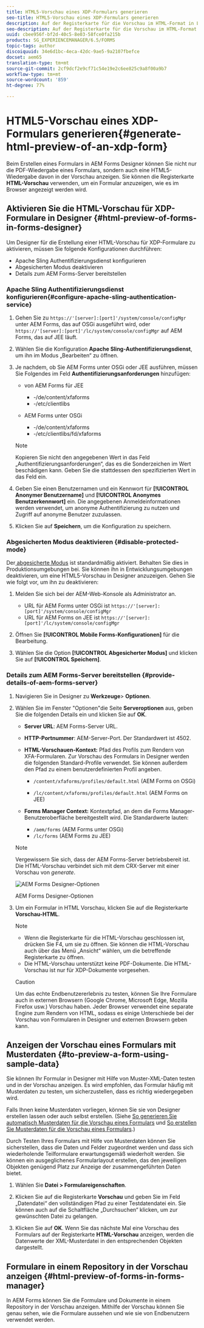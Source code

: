 ```yaml
---
title: HTML5-Vorschau eines XDP-Formulars generieren
seo-title: HTML5-Vorschau eines XDP-Formulars generieren
description: Auf der Registerkarte für die Vorschau im HTML-Format in LiveCycle Designer können Sie das Formular so darstellen, wie es in einem Browser angezeigt würde.
seo-description: Auf der Registerkarte für die Vorschau im HTML-Format in LiveCycle Designer können Sie das Formular so darstellen, wie es in einem Browser angezeigt würde.
uuid: cbee956f-bf2d-40c5-8e03-58fce0fa215b
products: SG_EXPERIENCEMANAGER/6.5/FORMS
topic-tags: author
discoiquuid: 34e6d1bc-4eca-42dc-9ae5-9a2107fbefce
docset: aem65
translation-type: tm+mt
source-git-commit: 2cf9dcf2e9cf71c54e19e2c6ee825c9a8f00a9b7
workflow-type: tm+mt
source-wordcount: '859'
ht-degree: 77%

---
```



# HTML5-Vorschau eines XDP-Formulars generieren{#generate-html-preview-of-an-xdp-form}

Beim Erstellen eines Formulars in AEM Forms Designer können Sie nicht nur die PDF-Wiedergabe eines Formulars, sondern auch eine HTML5-Wiedergabe davon in der Vorschau anzeigen. Sie können die Registerkarte **HTML-Vorschau** verwenden, um ein Formular anzuzeigen, wie es im Browser angezeigt werden wird.

## Aktivieren Sie die HTML-Vorschau für XDP-Formulare in Designer {#html-preview-of-forms-in-forms-designer}

Um Designer für die Erstellung einer HTML-Vorschau für XDP-Formulare zu aktivieren, müssen Sie folgende Konfigurationen durchführen:

* Apache Sling Authentifizierungsdienst konfigurieren 
* Abgesicherten Modus deaktivieren
* Details zum AEM Forms-Server bereitstellen

### Apache Sling Authentifizierungsdienst konfigurieren{#configure-apache-sling-authentication-service} 

1. Gehen Sie zu `https://'[server]:[port]'/system/console/configMgr` unter AEM Forms, das auf OSGi ausgeführt wird, oder
   `https://'[server]:[port]'/lc/system/console/configMgr` auf AEM Forms, das auf JEE läuft.
1. Wählen Sie die Konfiguration **Apache Sling-Authentifizierungsdienst**, um ihn im Modus „Bearbeiten“ zu öffnen.

1. Je nachdem, ob Sie AEM Forms unter OSGi oder JEE ausführen, müssen Sie Folgendes im Feld **Authentifizierungsanforderungen** hinzufügen:   

   *  von AEM Forms für JEE

      * -/de/content/xfaforms
      * -/etc/clientlibs
   * AEM Forms unter OSGi

      * -/de/content/xfaforms
      * -/etc/clientlibs/fd/xfaforms

   >[!NOTE]
   >
   >Kopieren Sie nicht den angegebenen Wert in das Feld „Authentifizierungsanforderungen“, das es die Sonderzeichen im Wert beschädigen kann. Geben Sie die stattdessen den spezifizierten Wert in das Feld ein.

1. Geben Sie einen Benutzernamen und ein Kennwort für **[!UICONTROL Anonymer Benutzername]** und **[!UICONTROL Anonymes Benutzerkennwort]** ein. Die angegebenen Anmeldeinformationen werden verwendet, um anonyme Authentifizierung zu nutzen und Zugriff auf anonyme Benutzer zuzulassen.
1. Klicken Sie auf **Speichern**, um die Konfiguration zu speichern.

### Abgesicherten Modus deaktivieren  {#disable-protected-mode}

Der[ abgesicherte Modus](../../forms/using/get-xdp-pdf-documents-aem.md) ist standardmäßig aktiviert. Behalten Sie dies in Produktionsumgebungen bei. Sie können ihn in Entwicklungsumgebungen deaktivieren, um eine HTML5-Vorschau in Designer anzuzeigen. Gehen Sie wie folgt vor, um ihn zu deaktivieren:

1. Melden Sie sich bei der AEM-Web-Konsole als Administrator an.

   * URL für AEM Forms unter OSGi ist `https://'[server]:[port]'/system/console/configMgr`
   * URL für AEM Forms on JEE ist `https://'[server]:[port]'/lc/system/console/configMgr`

1. Öffnen Sie **[!UICONTROL Mobile Forms-Konfigurationen]** für die Bearbeitung.
1. Wählen Sie die Option **[!UICONTROL Abgesicherter Modus]** und klicken Sie auf **[!UICONTROL Speichern]**.

### Details zum AEM Forms-Server bereitstellen  {#provide-details-of-aem-forms-server}

1. Navigieren Sie in Designer zu **Werkzeuge**> **Optionen**.
1. Wählen Sie im Fenster &quot;Optionen&quot;die Seite **Serveroptionen** aus, geben Sie die folgenden Details ein und klicken Sie auf **OK**.

   * **Server URL**: AEM Forms-Server URL.

   * **HTTP-Portnummer**: AEM-Server-Port. Der Standardwert ist 4502. 
   * **HTML-Vorschauen-Kontext:** Pfad des Profils zum Rendern von XFA-Formularen. Zur Vorschau des Formulars in Designer werden die folgenden Standard-Profile verwendet. Sie können außerdem den Pfad zu einem benutzerdefinierten Profil angeben.

      * `/content/xfaforms/profiles/default.html` (AEM Forms on OSGi)

      * `/lc/content/xfaforms/profiles/default.html` (AEM Forms on JEE)
   * **Forms Manager Context:** Kontextpfad, an dem die Forms Manager-Benutzeroberfläche bereitgestellt wird. Die Standardwerte lauten:

      * `/aem/forms` (AEM Forms unter OSGi)
      * `/lc/forms` (AEM Forms zu JEE)

   >[!NOTE]
   >
   >Vergewissern Sie sich, dass der AEM Forms-Server betriebsbereit ist. Die HTML-Vorschau verbindet sich mit dem CRX-Server mit einer Vorschau von *generate*.

   ![AEM Forms Designer-Optionen ](assets/server_options.png)

   AEM Forms Designer-Optionen

1. Um ein Formular in HTML Vorschau, klicken Sie auf die Registerkarte **Vorschau-HTML**.

   >[!NOTE]
   >
   >
   >
   >
   >    * Wenn die Registerkarte für die HTML-Vorschau geschlossen ist, drücken Sie F4, um sie zu öffnen. Sie können die HTML-Vorschau auch über das Menü „Ansicht“ wählen, um die betreffende Registerkarte zu öffnen.
   >    * Die HTML-Vorschau unterstützt keine PDF-Dokumente. Die HTML-Vorschau ist nur für XDP-Dokumente vorgesehen.


   >[!CAUTION]
   >
   >Um das echte Endbenutzererlebnis zu testen, können Sie Ihre Formulare auch in externen Browsern (Google Chrome, Microsoft Edge, Mozilla Firefox usw.) Vorschau haben. Jeder Browser verwendet eine separate Engine zum Rendern von HTML, sodass es einige Unterschiede bei der Vorschau von Formularen in Designer und externen Browsern geben kann.

## Anzeigen der Vorschau eines Formulars mit Musterdaten {#to-preview-a-form-using-sample-data}

Sie können Ihr Formular in Designer mit Hilfe von Muster-XML-Daten testen und in der Vorschau anzeigen. Es wird empfohlen, das Formular häufig mit Musterdaten zu testen, um sicherzustellen, dass es richtig wiedergegeben wird.

Falls Ihnen keine Musterdaten vorliegen, können Sie sie von Designer erstellen lassen oder auch selbst erstellen. (Siehe [So generieren Sie automatisch Musterdaten für die Vorschau eines Formulars](https://help.adobe.com/en_US/AEMForms/6.1/DesignerHelp/WS107c29ade9134a2c136ae6f212a1f379c94-8000.2.html#WS92d06802c76abadb-728f46ac129b395660c-7efe.2) und [So erstellen Sie Musterdaten für die Vorschau eines Formulars](https://help.adobe.com/en_US/AEMForms/6.1/DesignerHelp/WS107c29ade9134a2c136ae6f212a1f379c94-8000.2.html#WS92d06802c76abadb-728f46ac129b395660c-7eff.2).)

Durch Testen Ihres Formulars mit Hilfe von Musterdaten können Sie sicherstellen, dass die Daten und Felder zugeordnet werden und dass sich wiederholende Teilformulare erwartungsgemäß wiederholt werden. Sie können ein ausgeglichenes Formularlayout erstellen, das den jeweiligen Objekten genügend Platz zur Anzeige der zusammengeführten Daten bietet.

1. Wählen Sie **Datei > Formulareigenschaften**.

1. Klicken Sie auf die Registerkarte **Vorschau** und geben Sie im Feld „Datendatei“ den vollständigen Pfad zu einer Testdatendatei ein. Sie können auch auf die Schaltfläche „Durchsuchen“ klicken, um zur gewünschten Datei zu gelangen.

1. Klicken Sie auf **OK**. Wenn Sie das nächste Mal eine Vorschau des Formulars auf der Registerkarte **HTML-Vorschau** anzeigen, werden die Datenwerte der XML-Musterdatei in den entsprechenden Objekten dargestellt.

## Formulare in einem Repository in der Vorschau anzeigen {#html-preview-of-forms-in-forms-manager}

In AEM Forms können Sie die Formulare und Dokumente in einem Repository in der Vorschau anzeigen. Mithilfe der Vorschau können Sie genau sehen, wie die Formulare aussehen und wie sie von Endbenutzern verwendet werden.
